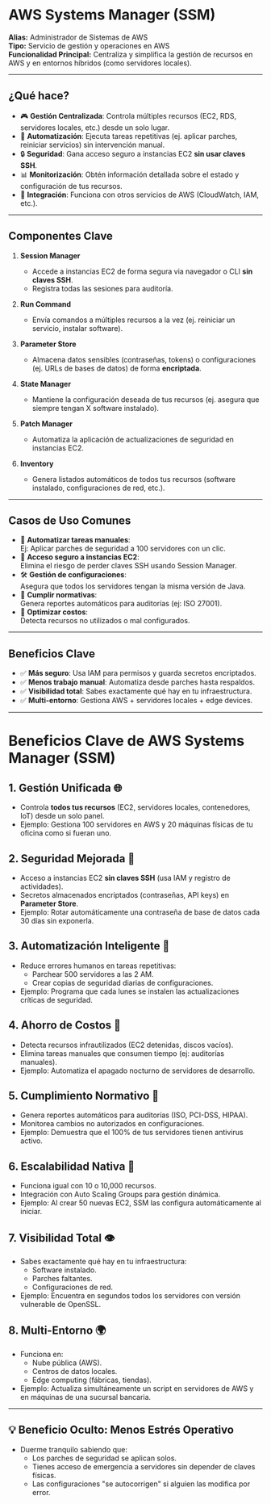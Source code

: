 
# AWS Systems Manager (SSM)
**Alias:** Administrador de Sistemas de AWS  
**Tipo:** Servicio de gestión y operaciones en AWS  
**Funcionalidad Principal:** Centraliza y simplifica la gestión de recursos en AWS y en entornos híbridos (como servidores locales).

---

## ¿Qué hace?
- 🎮 **Gestión Centralizada**: Controla múltiples recursos (EC2, RDS, servidores locales, etc.) desde un solo lugar.
- 🤖 **Automatización**: Ejecuta tareas repetitivas (ej. aplicar parches, reiniciar servicios) sin intervención manual.
- 🔒 **Seguridad**: Gana acceso seguro a instancias EC2 **sin usar claves SSH**.
- 📊 **Monitorización**: Obtén información detallada sobre el estado y configuración de tus recursos.
- 🧩 **Integración**: Funciona con otros servicios de AWS (CloudWatch, IAM, etc.).

---

## Componentes Clave
1. **Session Manager**  
   - Accede a instancias EC2 de forma segura via navegador o CLI **sin claves SSH**.
   - Registra todas las sesiones para auditoría.

2. **Run Command**  
   - Envía comandos a múltiples recursos a la vez (ej. reiniciar un servicio, instalar software).

3. **Parameter Store**  
   - Almacena datos sensibles (contraseñas, tokens) o configuraciones (ej. URLs de bases de datos) de forma **encriptada**.

4. **State Manager**  
   - Mantiene la configuración deseada de tus recursos (ej. asegura que siempre tengan X software instalado).

5. **Patch Manager**  
   - Automatiza la aplicación de actualizaciones de seguridad en instancias EC2.

6. **Inventory**  
   - Genera listados automáticos de todos tus recursos (software instalado, configuraciones de red, etc.).

---

## Casos de Uso Comunes
- 🔄 **Automatizar tareas manuales**:  
  Ej: Aplicar parches de seguridad a 100 servidores con un clic.
- 🔐 **Acceso seguro a instancias EC2**:  
  Elimina el riesgo de perder claves SSH usando Session Manager.
- 🛠 **Gestión de configuraciones**:  
  Asegura que todos los servidores tengan la misma versión de Java.
- 📜 **Cumplir normativas**:  
  Genera reportes automáticos para auditorías (ej: ISO 27001).
- 💸 **Optimizar costos**:  
  Detecta recursos no utilizados o mal configurados.

---

## Beneficios Clave
- ✅ **Más seguro**: Usa IAM para permisos y guarda secretos encriptados.
- ✅ **Menos trabajo manual**: Automatiza desde parches hasta respaldos.
- ✅ **Visibilidad total**: Sabes exactamente qué hay en tu infraestructura.
- ✅ **Multi-entorno**: Gestiona AWS + servidores locales + edge devices.

---

# Beneficios Clave de AWS Systems Manager (SSM)

## 1. **Gestión Unificada** 🌐
   - Controla **todos tus recursos** (EC2, servidores locales, contenedores, IoT) desde un solo panel.
   - Ejemplo: Gestiona 100 servidores en AWS y 20 máquinas físicas de tu oficina como si fueran uno.

## 2. **Seguridad Mejorada** 🔐
   - Acceso a instancias EC2 **sin claves SSH** (usa IAM y registro de actividades).
   - Secretos almacenados encriptados (contraseñas, API keys) en **Parameter Store**.
   - Ejemplo: Rotar automáticamente una contraseña de base de datos cada 30 días sin exponerla.

## 3. **Automatización Inteligente** 🤖
   - Reduce errores humanos en tareas repetitivas:
     - Parchear 500 servidores a las 2 AM.
     - Crear copias de seguridad diarias de configuraciones.
   - Ejemplo: Programa que cada lunes se instalen las actualizaciones críticas de seguridad.

## 4. **Ahorro de Costos** 💸
   - Detecta recursos infrautilizados (EC2 detenidas, discos vacíos).
   - Elimina tareas manuales que consumen tiempo (ej: auditorías manuales).
   - Ejemplo: Automatiza el apagado nocturno de servidores de desarrollo.

## 5. **Cumplimiento Normativo** 📜
   - Genera reportes automáticos para auditorías (ISO, PCI-DSS, HIPAA).
   - Monitorea cambios no autorizados en configuraciones.
   - Ejemplo: Demuestra que el 100% de tus servidores tienen antivirus activo.

## 6. **Escalabilidad Nativa** 🚀
   - Funciona igual con 10 o 10,000 recursos.
   - Integración con Auto Scaling Groups para gestión dinámica.
   - Ejemplo: Al crear 50 nuevas EC2, SSM las configura automáticamente al iniciar.

## 7. **Visibilidad Total** 👁️
   - Sabes exactamente qué hay en tu infraestructura:
     - Software instalado.
     - Parches faltantes.
     - Configuraciones de red.
   - Ejemplo: Encuentra en segundos todos los servidores con versión vulnerable de OpenSSL.

## 8. **Multi-Entorno** 🌍
   - Funciona en:
     - Nube pública (AWS).
     - Centros de datos locales.
     - Edge computing (fábricas, tiendas).
   - Ejemplo: Actualiza simultáneamente un script en servidores de AWS y en máquinas de una sucursal bancaria.

---

## 💡 **Beneficio Oculto: Menos Estrés Operativo**
   - Duerme tranquilo sabiendo que:
     - Los parches de seguridad se aplican solos.
     - Tienes acceso de emergencia a servidores sin depender de claves físicas.
     - Las configuraciones "se autocorrigen" si alguien las modifica por error.